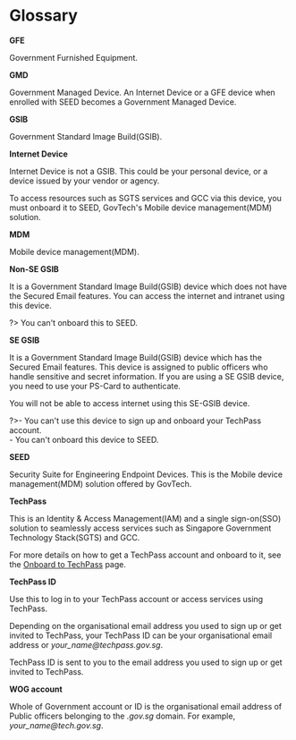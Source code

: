 # Glossary

<!--
Guidelines for anybody adding a new entry to this page.

To add a new word:
 1. Place it in the alphabetical order.
 2. Enclose it by
 <a id="word-in-lower-case">

 **word**

 </a>

 3. Include a line space before and after the word.
 -->

**GFE**

Government Furnished Equipment.

**GMD**

Government Managed Device. An Internet Device or a GFE device when enrolled with SEED becomes a Government Managed Device.

**GSIB**

Government Standard Image Build(GSIB).

**Internet Device**

Internet Device is not a GSIB. This could be your personal device, or a device issued by your vendor or agency.

To access resources such as SGTS services and GCC via this device, you must onboard it to SEED, GovTech's Mobile device management(MDM) solution.

**MDM**

Mobile device management(MDM).

**Non-SE GSIB**

It is a Government Standard Image Build(GSIB) device which does not have the Secured Email features. You can access the internet and intranet using this device. 

?> You can't onboard this to SEED.

**SE GSIB**

It is a Government Standard Image Build(GSIB) device which has the Secured Email features. This device is assigned to public officers who handle sensitive and secret information. If you are using a SE GSIB device, you need to use your PS-Card to authenticate. 

You will not be able to access internet using this SE-GSIB device.  

?>- You can't use this device to sign up and onboard your TechPass account.<br>- You can't onboard this device to SEED.

**SEED**

Security Suite for Engineering Endpoint Devices. This is the Mobile device management(MDM) solution offered by GovTech.

**TechPass**

This is an Identity & Access Management(IAM) and a single sign-on(SSO) solution to seamlessly access services such as Singapore Government Technology Stack(SGTS) and GCC.

For more details on how to get a TechPass account and onboard to it, see the [Onboard to TechPass](onboard-to-techpass.md) page. 

**TechPass ID**

Use this to log in to your TechPass account or access services using TechPass. 

Depending on the organisational email address you used to sign up or get invited to TechPass, your TechPass ID can be your organisational email address or *your_name<span>@</span>techpass.gov.sg*.

TechPass ID is sent to you to the email address you used to sign up or get invited to TechPass.

**WOG account**

Whole of Government account or ID is the organisational email address of Public officers belonging to the *.gov.sg* domain. For example, *your_name<span>@</span>tech.gov.sg*.
